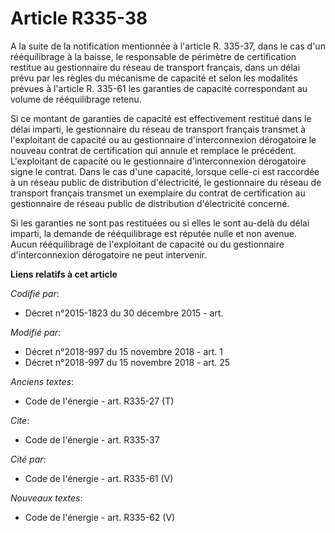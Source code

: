 # Article R335-38

A la suite de la notification mentionnée à l'article R. 335-37, dans le cas d'un rééquilibrage à la baisse, le responsable de
périmètre de certification restitue au gestionnaire du réseau de transport français, dans un délai prévu par les règles du
mécanisme de capacité et selon les modalités prévues à l'article R. 335-61 les garanties de capacité correspondant au volume
de rééquilibrage retenu. 

Si ce montant de garanties de capacité est effectivement restitué dans le délai imparti, le gestionnaire du réseau de
transport français transmet à l'exploitant de capacité ou au gestionnaire d'interconnexion dérogatoire le nouveau contrat de
certification qui annule et remplace le précédent. L'exploitant de capacité ou le gestionnaire d'interconnexion dérogatoire
signe le contrat. Dans le cas d'une capacité, lorsque celle-ci est raccordée à un réseau public de distribution
d'électricité, le gestionnaire du réseau de transport français transmet un exemplaire du contrat de certification au
gestionnaire de réseau public de distribution d'électricité concerné. 

Si les garanties ne sont pas restituées ou si elles le sont au-delà du délai imparti, la demande de rééquilibrage est réputée
nulle et non avenue. Aucun rééquilibrage de l'exploitant de capacité ou du gestionnaire d'interconnexion dérogatoire ne peut
intervenir.

**Liens relatifs à cet article**

_Codifié par_:

  - Décret n°2015-1823 du 30 décembre 2015 - art.

_Modifié par_:

  - Décret n°2018-997 du 15 novembre 2018 - art. 1
  - Décret n°2018-997 du 15 novembre 2018 - art. 25

_Anciens textes_:

  - Code de l'énergie - art. R335-27 (T)

_Cite_:

  - Code de l'énergie - art. R335-37

_Cité par_:

  - Code de l'énergie - art. R335-61 (V)

_Nouveaux textes_:

  - Code de l'énergie - art. R335-62 (V)
